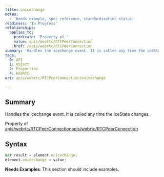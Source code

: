 ```yaml
---
title: onicechange
notes:
  - 'Needs example, spec reference, standardization status'
readiness: 'In Progress'
relationships:
  applies_to:
    predicate: 'Property of '
    value: apis/webrtc/RTCPeerConnection
    href: /apis/webrtc/RTCPeerConnection
summary: 'Handles the icechange event. It is called any time the iceState  changes.'
tags:
  0: API
  1: Object
  2: Properties
  4: WebRTC
uri: apis/webrtc/RTCPeerConnection/onicechange

---
```

## Summary

Handles the icechange event. It is called any time the iceState changes.

Property of [apis/webrtc/RTCPeerConnection](/apis/webrtc/RTCPeerConnection)[apis/webrtc/RTCPeerConnection](/apis/webrtc/RTCPeerConnection)

## Syntax

``` js
var result = element.onicechange;
element.onicechange = value;
```

**Needs Examples**: This section should include examples.

